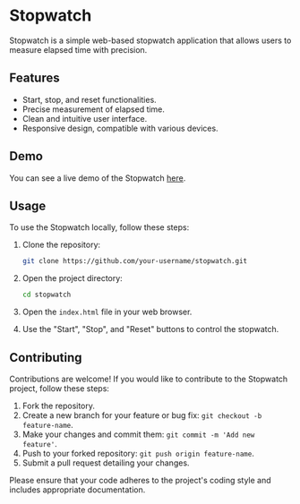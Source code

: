# Stopwatch

Stopwatch is a simple web-based stopwatch application that allows users to measure elapsed time with precision.

## Features

- Start, stop, and reset functionalities.
- Precise measurement of elapsed time.
- Clean and intuitive user interface.
- Responsive design, compatible with various devices.

## Demo

You can see a live demo of the Stopwatch [here](link-to-demo).

## Usage

To use the Stopwatch locally, follow these steps:

1. Clone the repository:

    ```bash
    git clone https://github.com/your-username/stopwatch.git
    ```

2. Open the project directory:

    ```bash
    cd stopwatch
    ```

3. Open the `index.html` file in your web browser.

4. Use the "Start", "Stop", and "Reset" buttons to control the stopwatch.

## Contributing

Contributions are welcome! If you would like to contribute to the Stopwatch project, follow these steps:

1. Fork the repository.
2. Create a new branch for your feature or bug fix: `git checkout -b feature-name`.
3. Make your changes and commit them: `git commit -m 'Add new feature'`.
4. Push to your forked repository: `git push origin feature-name`.
5. Submit a pull request detailing your changes.

Please ensure that your code adheres to the project's coding style and includes appropriate documentation.

